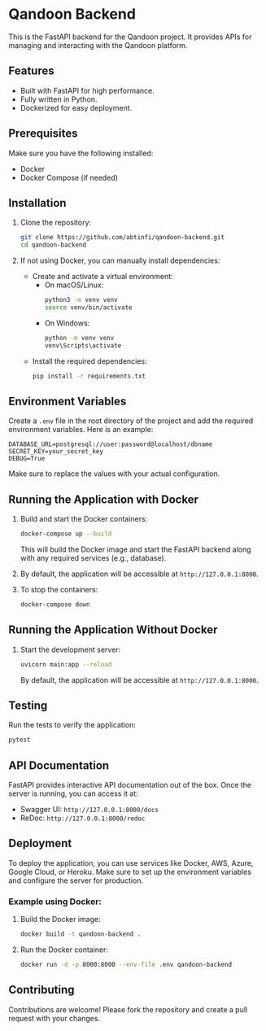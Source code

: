 # Qandoon Backend

This is the FastAPI backend for the Qandoon project. It provides APIs for managing and interacting with the Qandoon platform.

## Features

- Built with FastAPI for high performance.
- Fully written in Python.
- Dockerized for easy deployment.

## Prerequisites

Make sure you have the following installed:

- Docker
- Docker Compose (if needed)

## Installation

1. Clone the repository:
   ```bash
   git clone https://github.com/abtinfi/qandoon-backend.git
   cd qandoon-backend
   ```

2. If not using Docker, you can manually install dependencies:
   - Create and activate a virtual environment:
     - On macOS/Linux:
       ```bash
       python3 -m venv venv
       source venv/bin/activate
       ```
     - On Windows:
       ```bash
       python -m venv venv
       venv\Scripts\activate
       ```
   - Install the required dependencies:
     ```bash
     pip install -r requirements.txt
     ```

## Environment Variables

Create a `.env` file in the root directory of the project and add the required environment variables. Here is an example:

```
DATABASE_URL=postgresql://user:password@localhost/dbname
SECRET_KEY=your_secret_key
DEBUG=True
```

Make sure to replace the values with your actual configuration.

## Running the Application with Docker

1. Build and start the Docker containers:
   ```bash
   docker-compose up --build
   ```

   This will build the Docker image and start the FastAPI backend along with any required services (e.g., database).

2. By default, the application will be accessible at `http://127.0.0.1:8000`.

3. To stop the containers:
   ```bash
   docker-compose down
   ```

## Running the Application Without Docker

1. Start the development server:
   ```bash
   uvicorn main:app --reload
   ```

   By default, the application will be accessible at `http://127.0.0.1:8000`.

## Testing

Run the tests to verify the application:
```bash
pytest
```

## API Documentation

FastAPI provides interactive API documentation out of the box. Once the server is running, you can access it at:

- Swagger UI: `http://127.0.0.1:8000/docs`
- ReDoc: `http://127.0.0.1:8000/redoc`

## Deployment

To deploy the application, you can use services like Docker, AWS, Azure, Google Cloud, or Heroku. Make sure to set up the environment variables and configure the server for production.

### Example using Docker:

1. Build the Docker image:
   ```bash
   docker build -t qandoon-backend .
   ```

2. Run the Docker container:
   ```bash
   docker run -d -p 8000:8000 --env-file .env qandoon-backend
   ```

## Contributing

Contributions are welcome! Please fork the repository and create a pull request with your changes.
